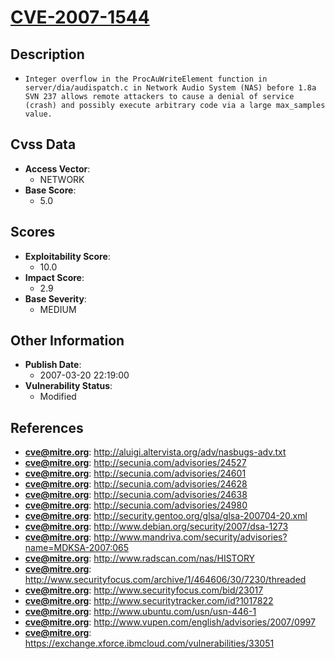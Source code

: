 
# [CVE-2007-1544](https://cve.mitre.org/cgi-bin/cvename.cgi?name=CVE-2007-1544)

## Description

- `Integer overflow in the ProcAuWriteElement function in server/dia/audispatch.c in Network Audio System (NAS) before 1.8a SVN 237 allows remote attackers to cause a denial of service (crash) and possibly execute arbitrary code via a large max_samples value.`

## Cvss Data

- **Access Vector**:
  - NETWORK
- **Base Score**:
  - 5.0

## Scores

- **Exploitability Score**:
  - 10.0
- **Impact Score**:
  - 2.9
- **Base Severity**:
  - MEDIUM

## Other Information

- **Publish Date**:
  - 2007-03-20 22:19:00
- **Vulnerability Status**:
  - Modified

## References

- **cve@mitre.org**: http://aluigi.altervista.org/adv/nasbugs-adv.txt
- **cve@mitre.org**: http://secunia.com/advisories/24527
- **cve@mitre.org**: http://secunia.com/advisories/24601
- **cve@mitre.org**: http://secunia.com/advisories/24628
- **cve@mitre.org**: http://secunia.com/advisories/24638
- **cve@mitre.org**: http://secunia.com/advisories/24980
- **cve@mitre.org**: http://security.gentoo.org/glsa/glsa-200704-20.xml
- **cve@mitre.org**: http://www.debian.org/security/2007/dsa-1273
- **cve@mitre.org**: http://www.mandriva.com/security/advisories?name=MDKSA-2007:065
- **cve@mitre.org**: http://www.radscan.com/nas/HISTORY
- **cve@mitre.org**: http://www.securityfocus.com/archive/1/464606/30/7230/threaded
- **cve@mitre.org**: http://www.securityfocus.com/bid/23017
- **cve@mitre.org**: http://www.securitytracker.com/id?1017822
- **cve@mitre.org**: http://www.ubuntu.com/usn/usn-446-1
- **cve@mitre.org**: http://www.vupen.com/english/advisories/2007/0997
- **cve@mitre.org**: https://exchange.xforce.ibmcloud.com/vulnerabilities/33051
